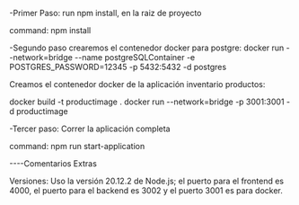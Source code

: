 -Primer Paso: run npm install, en la raiz de proyecto

command: npm install

-Segundo paso crearemos el contenedor docker para postgre:
docker run --network=bridge --name postgreSQLContainer -e POSTGRES_PASSWORD=12345 -p 5432:5432 -d postgres

Creamos el contenedor docker de la aplicación inventario productos: 

docker build -t productimage . docker run --network=bridge -p 3001:3001 -d productimage

-Tercer paso: Correr la aplicación completa

command: npm run start-application


----Comentarios Extras


Versiones: Uso la versión 20.12.2 de Node.js; el puerto para el frontend es 4000, el puerto para el backend es 3002 y el puerto 3001 es para docker.


